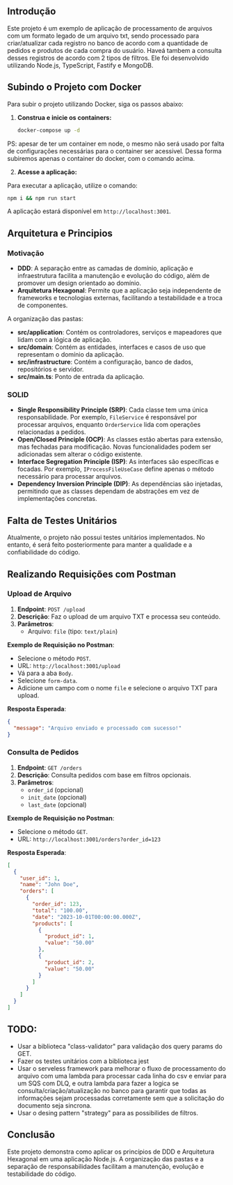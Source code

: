 ## Introdução

Este projeto é um exemplo de aplicação de processamento de arquivos com um formato legado de um arquivo txt, sendo processado para criar/atualizar cada registro no banco de acordo com a quantidade de pedidos e produtos de cada compra do usuário. Haveá tambem a consulta desses registros de acordo com 2 tipos de filtros.
Ele foi desenvolvido utilizando Node.js, TypeScript, Fastify e MongoDB.

## Subindo o Projeto com Docker

Para subir o projeto utilizando Docker, siga os passos abaixo:

1. **Construa e inicie os containers:**

   ```bash
   docker-compose up -d
   ```

PS: apesar de ter um container em node, o mesmo não será usado por falta de configurações necessárias para o container ser acessivel.
Dessa forma subiremos apenas o container do docker, com o comando acima.

2. **Acesse a aplicação:**

Para executar a aplicação, utilize o comando:

```bash
npm i && npm run start
```

A aplicação estará disponível em `http://localhost:3001`.

## Arquitetura e Principios

### Motivação

- **DDD**: A separação entre as camadas de domínio, aplicação e infraestrutura facilita a manutenção e evolução do código, além de promover um design orientado ao domínio.
- **Arquitetura Hexagonal**: Permite que a aplicação seja independente de frameworks e tecnologias externas, facilitando a testabilidade e a troca de componentes.

A organização das pastas:

- **src/application**: Contém os controladores, serviços e mapeadores que lidam com a lógica de aplicação.
- **src/domain**: Contém as entidades, interfaces e casos de uso que representam o domínio da aplicação.
- **src/infrastructure**: Contém a configuração, banco de dados, repositórios e servidor.
- **src/main.ts**: Ponto de entrada da aplicação.

### SOLID

- **Single Responsibility Principle (SRP)**: Cada classe tem uma única responsabilidade. Por exemplo, `FileService` é responsável por processar arquivos, enquanto `OrderService` lida com operações relacionadas a pedidos.
- **Open/Closed Principle (OCP)**: As classes estão abertas para extensão, mas fechadas para modificação. Novas funcionalidades podem ser adicionadas sem alterar o código existente.
- **Interface Segregation Principle (ISP)**: As interfaces são específicas e focadas. Por exemplo, `IProcessFileUseCase` define apenas o método necessário para processar arquivos.
- **Dependency Inversion Principle (DIP)**: As dependências são injetadas, permitindo que as classes dependam de abstrações em vez de implementações concretas.

## Falta de Testes Unitários

Atualmente, o projeto não possui testes unitários implementados. No entanto, é será feito posteriormente para manter a qualidade e a confiabilidade do código.

## Realizando Requisições com Postman

### Upload de Arquivo

1. **Endpoint**: `POST /upload`
2. **Descrição**: Faz o upload de um arquivo TXT e processa seu conteúdo.
3. **Parâmetros**:
   - Arquivo: `file` (tipo: `text/plain`)

**Exemplo de Requisição no Postman**:

- Selecione o método `POST`.
- URL: `http://localhost:3001/upload`
- Vá para a aba `Body`.
- Selecione `form-data`.
- Adicione um campo com o nome `file` e selecione o arquivo TXT para upload.

**Resposta Esperada**:

```json
{
  "message": "Arquivo enviado e processado com sucesso!"
}
```

### Consulta de Pedidos

1. **Endpoint**: `GET /orders`
2. **Descrição**: Consulta pedidos com base em filtros opcionais.
3. **Parâmetros**:
   - `order_id` (opcional)
   - `init_date` (opcional)
   - `last_date` (opcional)

**Exemplo de Requisição no Postman**:

- Selecione o método `GET`.
- URL: `http://localhost:3001/orders?order_id=123`

**Resposta Esperada**:

```json
[
  {
    "user_id": 1,
    "name": "John Doe",
    "orders": [
      {
        "order_id": 123,
        "total": "100.00",
        "date": "2023-10-01T00:00:00.000Z",
        "products": [
          {
            "product_id": 1,
            "value": "50.00"
          },
          {
            "product_id": 2,
            "value": "50.00"
          }
        ]
      }
    ]
  }
]
```

## TODO:

- Usar a biblioteca "class-validator" para validação dos query params do GET.
- Fazer os testes unitários com a biblioteca jest
- Usar o serveless framework para melhorar o fluxo de processamento do arquivo com uma lambda para processar cada linha do csv e enviar para um SQS com DLQ, e outra lambda para fazer a logica se consulta/criação/atualização no banco para garantir que todas as informações sejam processadas corretamente sem que a solicitação do documento seja sincrona.
- Usar o desing pattern "strategy" para as possibilides de filtros.

## Conclusão

Este projeto demonstra como aplicar os princípios de DDD e Arquitetura Hexagonal em uma aplicação Node.js. A organização das pastas e a separação de responsabilidades facilitam a manutenção, evolução e testabilidade do código.

```

```
